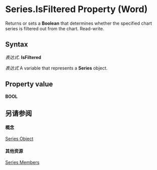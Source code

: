 
# Series.IsFiltered Property (Word)

Returns or sets a  **Boolean** that determines whether the specified chart series is filtered out from the chart. Read-write.


## Syntax

 _表达式_. **IsFiltered**

 _表达式_ A variable that represents a **Series** object.


## Property value

 **BOOL**


## 另请参阅


#### 概念


[Series Object](212c323f-8acb-2ba7-1359-ab0f43268e77.md)
#### 其他资源


[Series Members](http://msdn.microsoft.com/library/0bc84851-3f0a-15e0-ae2b-c36215709220%28Office.15%29.aspx)